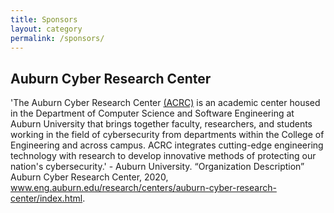 ```yaml
---
title: Sponsors
layout: category
permalink: /sponsors/
---
```




## Auburn Cyber Research Center

'The Auburn Cyber Research Center [(ACRC)](https://www.eng.auburn.edu/research/centers/auburn-cyber-research-center/index.html) is an academic center housed in the Department of Computer Science and Software Engineering at Auburn University that brings together faculty, researchers, and students working in the field of cybersecurity from departments within the College of Engineering and across campus.  ACRC integrates cutting-edge engineering technology with research to develop innovative methods of protecting our nation's cybersecurity.' 
    - Auburn University. “Organization Description” Auburn Cyber Research Center, 2020, www.eng.auburn.edu/research/centers/auburn-cyber-research-center/index.html.


